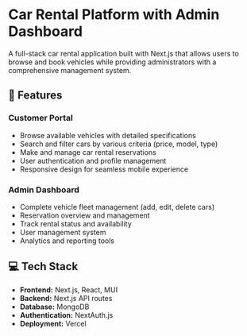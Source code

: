 # Car Rental Platform with Admin Dashboard

A full-stack car rental application built with Next.js that allows users to browse and book vehicles while providing administrators with a comprehensive management system.

## 🚀 Features

### Customer Portal
- Browse available vehicles with detailed specifications
- Search and filter cars by various criteria (price, model, type)
- Make and manage car rental reservations
- User authentication and profile management
- Responsive design for seamless mobile experience

### Admin Dashboard
- Complete vehicle fleet management (add, edit, delete cars)
- Reservation overview and management
- Track rental status and availability
- User management system
- Analytics and reporting tools

## 💻 Tech Stack
- **Frontend:** Next.js, React, MUI
- **Backend:** Next.js API routes
- **Database:** MongoDB
- **Authentication:**  NextAuth.js
- **Deployment:**  Vercel
